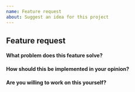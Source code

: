 ```yaml
---
name: Feature request
about: Suggest an idea for this project
---
```


## Feature request

#### What problem does this feature solve?


#### How should this be implemented in your opinion?


#### Are you willing to work on this yourself?
